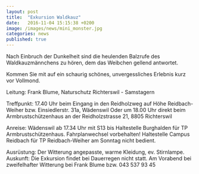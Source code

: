 ```yaml
---
layout: post
title:  "Exkursion Waldkauz"
date:   2016-11-04 15:15:38 +0200
image: /images/news/mini_monster.jpg
categories: news
published: true
---
```


Nach Einbruch der Dunkelheit sind die heulenden Balzrufe des Waldkauzmännchens zu hören, dem das Weibchen gellend antwortet.

Kommen Sie mit auf ein schaurig schönes, unvergessliches Erlebnis kurz vor Vollmond.

Leitung: Frank Blume, Naturschutz Richterswil - Samstagern

Treffpunkt: 17.40 Uhr beim Eingang in den Reidholzweg auf Höhe Reidbach-Weiher bzw. Einsiedlerstr. 31a, Wädenswil
Oder um 18.00 Uhr direkt beim Armbrustschützenhaus an der Reidholzstrasse 21, 8805 Richterswil

Anreise: Wädenswil ab 17.34 Uhr mit S13 bis Haltestelle Burghalden für TP Armbrustschützenhaus. Fahrplanwechsel vorbehalten!
Haltestelle Campus Reidbach für TP Reidbach-Weiher am Sonntag nicht bedient.

Ausrüstung: Der Witterung angepasste, warme Kleidung, ev. Stirnlampe.
Auskunft: Die Exkursion findet bei Dauerregen nicht statt. Am Vorabend bei zweifelhafter Witterung bei Frank Blume bzw. 043 537 93 45
